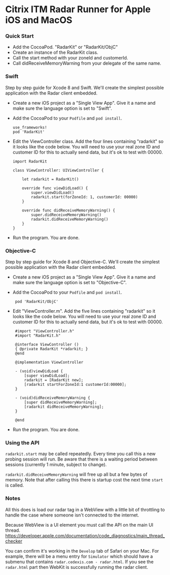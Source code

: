 # Citrix ITM Radar Runner for Apple iOS and MacOS

### Quick Start

 * Add the CocoaPod. "RadarKit" or "RadarKit/ObjC"
 * Create an instance of the RadarKit class.
 * Call the start method with your zoneId and customerId.
 * Call didReceiveMemoryWarning from your delegate of the same name.

### Swift

Step by step guide for Xcode 8 and Swift. We'll create the simplest possible
application with the Radar client embedded.

 * Create a new iOS project as a "Single View App". Give it a name and
   make sure the language option is set to "Swift".

 * Add the CocoaPod to your `Podfile` and `pod install`.

       use_frameworks!
       pod 'RadarKit'

 * Edit the ViewController class. Add the four lines containing "radarkit" so
   it looks like the code below. You will need to use your real zone ID and
   customer ID for this to actually send data, but it's ok to test with 00000.

       import RadarKit

       class ViewController: UIViewController {

           let radarkit = RadarKit()

           override func viewDidLoad() {
               super.viewDidLoad()
               radarkit.start(forZoneId: 1, customerId: 00000)
           }

           override func didReceiveMemoryWarning() {
               super.didReceiveMemoryWarning()
               radarkit.didReceiveMemoryWarning()
           }
       }

 * Run the program. You are done.

### Objective-C

Step by step guide for Xcode 8 and Objective-C. We'll create the simplest
possible application with the Radar client embedded.

 * Create a new iOS project as a "Single View App". Give it a name and
   make sure the language option is set to "Objective-C".

* Add the CocoaPod to your `Podfile` and `pod install`.

       pod 'RadarKit/ObjC'

 * Edit "ViewController.m". Add the five lines containing "radarkit" so
   it looks like the code below. You will need to use your real zone ID and
   customer ID for this to actually send data, but it's ok to test with 00000.

        #import "ViewController.h"
        #import "RadarKit.h"

        @interface ViewController ()
        { @private RadarKit *radarkit; }
        @end

        @implementation ViewController

        - (void)viewDidLoad {
            [super viewDidLoad];
            radarkit = [RadarKit new];
            [radarkit startForZoneId:1 customerId:00000];
        }

        - (void)didReceiveMemoryWarning {
            [super didReceiveMemoryWarning];
            [radarkit didReceiveMemoryWarning];
        }

        @end

 * Run the program. You are done.

### Using the API

`radarkit.start` may be called repeatedly. Every time you call this a new probing
session will run. Be aware that there is a waiting period between sessions
(currently 1 minute, subject to change).

`radarkit.didReceiveMemoryWarning` will free up all but a few bytes of memory. Note
that after calling this there is startup cost the next time `start` is called.

### Notes

All this does is load our radar tag in a WebView with a little bit of throttling
to handle the case where someone isn't connected to the internet.

Because WebView is a UI element you must call the API on the main UI thread.
https://developer.apple.com/documentation/code_diagnostics/main_thread_checker

You can confirm it's working in the `Develop` tab of Safari on your Mac.
For example, there will be a menu entry for `Simulator` which should have
a submenu that contains `radar.cedexis.com - radar.html`. If you see the
`radar.html` part then WebKit is successfully running the radar client.
